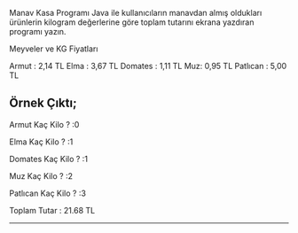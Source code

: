 Manav Kasa Programı
Java ile kullanıcıların manavdan almış oldukları ürünlerin kilogram değerlerine göre toplam tutarını ekrana yazdıran programı yazın.

Meyveler ve KG Fiyatları

Armut : 2,14 TL
Elma : 3,67 TL
Domates : 1,11 TL
Muz: 0,95 TL
Patlıcan : 5,00 TL


Örnek Çıktı;
-----------------------------------------------
Armut Kaç Kilo ? :0

Elma Kaç Kilo ? :1

Domates Kaç Kilo ? :1

Muz Kaç Kilo ? :2

Patlıcan Kaç Kilo ? :3

Toplam Tutar : 21.68 TL

-----------------------------------------------
